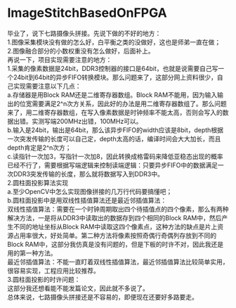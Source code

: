 # ImageStitchBasedOnFPGA
毕业了，说下七路摄像头拼接。先说下做的不好的地方：<br>
1.图像采集模块没有做的怎么好，白平衡之类的没做好，这也是师弟一直在做；<br>
2.图像融合部分的小数权重没有怎么做好，后面补上。<br>
再说一下，项目实现需要注意的地方：<br>
1.采集的像素数据是24bit，DDR3控制器的接口是64bit，也就是说需要自己写一个24bit到64bit的异步FIFO转换模块。那么问题来了，这部分网上资料很少，自己实现需要注意以下几点：<br>
a.存储器是用Block RAM还是二维寄存器数组。Block RAM不能用，因为输入输出的位宽需要满足2^n次方关系，因此好的办法是用二维寄存器数组了。那么问题来了，用二维寄存器数组，在写入像素数据是时钟频率不能太高，否则会写入的数据出错。实测写端200MHz出错，100MHz可以。<br>
b.输入是24bit，输出是64bit，那么该异步FIFO的width应该是8bit，depth根据一次突发传输的长度可以自己定，depth太高的话，编译时间会大大加长，而且depth肯定是2^n次方；<br>
c.读指针一次加3，写指针一次加8，因此转换成格雷码来降低亚稳态出现的概率已经不行了，需要根据写端逻辑来控制读端逻辑：只要异步FIFO中的数据满足一次DDR3突发传输的长度，那么就将数据写入到DDR3中。<br>
2.圆柱面投影算法实现<br>
a.至少OpenCV中怎么实现图像拼接的几万行代码要搞懂吧；<br>
b.圆柱面投影中是用双线性插值算法还是最近邻插值算法：<br>
双线性插值算法：需要在一个时钟周期取出四个待插值点的四个像素，那么有两种解决方法，一是将从DDR3中读取出的数据存到四个相同的Block RAM中，然后产生不同的地址坐标从Block RAM中读取这四个像素点，这种方法的缺点是片上资源占用率很大，好处简单。第二种方法将像素按照奇偶行奇偶列存放到不同的Block RAM中，这部分我仿真是没有问题的，但是下板的时许不对，因此我还是用的第一种方法。<br>
最近邻插值算法：不能一直盯着双线性插值算法，最近邻插值算法比较简单实用，很容易实现，工程应用比较推荐。<br>
3.圆柱面投影的时许问题：<br>
这部分我还想看能不能发篇论文，因此就不多说了。<br>
总体来说，七路摄像头拼接还是不容易的，即便现在还要好多路要走。<br>
